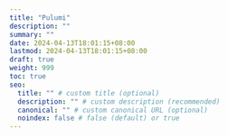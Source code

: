 ```yaml
---
title: "Pulumi"
description: ""
summary: ""
date: 2024-04-13T18:01:15+08:00
lastmod: 2024-04-13T18:01:15+08:00
draft: true
weight: 999
toc: true
seo:
  title: "" # custom title (optional)
  description: "" # custom description (recommended)
  canonical: "" # custom canonical URL (optional)
  noindex: false # false (default) or true
---
```

